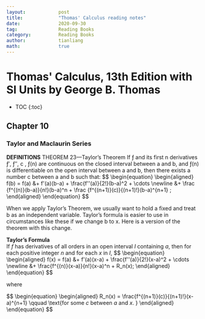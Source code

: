 ```yaml
---
layout:            post
title:             "Thomas' Calculus reading notes"
date:              2020-09-30
tag:               Reading Books
category:          Reading Books
author:            tianliang
math:              true
---
```



# Thomas' Calculus, 13th Edition with SI Units by George B. Thomas


- TOC
{:toc}


## Chapter 10  
### Taylor and Maclaurin Series
**DEFINITIONS**
THEOREM 23—Taylor’s Theorem If ƒ and its first n derivatives ƒ′, ƒ″, c , ƒ(n) are continuous on the closed interval between a and b, and ƒ(n) is differentiable on the open interval between a and b, then there exists a number c between a and b such that: 
\$$
\begin{equation}
 \begin{aligned}
f(b) = f(a) &+ f'(a)(b-a) + \frac{f\'\'(a)}{2!}(b-a)^2 + \cdots \newline
&+ \frac {f^{(n)}(b-a)}{n!}(b-a)^n + \frac {f^{(n+1)}(c)}{(n+1)!}(b-a)^{n+1} ;
 \end{aligned}
\end{equation}
$$

When we apply Taylor’s Theorem, we usually want to hold a fixed and treat b as an independent variable. Taylor’s formula is easier to use in circumstances like these if we change b to x. Here is a version of the theorem with this change.

**Taylor’s Formula**  
If $f$ has derivatives of all orders in an open interval $I$ containing $a$, then for each positive integer $n$ and for each $x$ in $I$, 
\$$
\begin{equation}
 \begin{aligned}
f(x) = f(a) &+ f'(a)(x-a) + \frac{f\'\'(a)}{2!}(x-a)^2  + \cdots  \newline
&+ \frac{f^{(n)}(x-a)}{n!}(x-a)^n + R_n(x);
 \end{aligned}
\end{equation}
$$

where

\$$
\begin{equation}
 \begin{aligned}
R_n(x) = \frac{f^{(n+1)}(c)}{(n+1)!}(x-a)^{n+1} \qquad \text{for some $c$ between $a$ and $x$. }
 \end{aligned}
\end{equation}
$$





